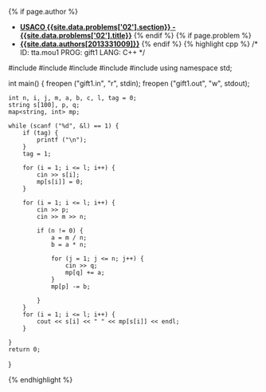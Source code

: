 <a name="2013331009.02"></a>

{% if page.author %}
- **[USACO {{site.data.problems['02'].section}} - {{site.data.problems['02'].title}}]({{site.baseurl}}/problem/02)**
{% endif %}
{% if page.problem %}
- **[{{site.data.authors[2013331009]}}]({{site.baseurl}}/author/2013331009)**
{% endif %}
{% highlight cpp %}
/*
 ID:  tta.mou1
PROG:  gift1
LANG:  C++
*/

#include <cstdio>
#include <cstring>
#include <string>
#include <map>
#include<iostream>
using namespace std;

int main() {
    freopen ("gift1.in", "r", stdin);
    freopen ("gift1.out", "w", stdout);

    int n, i, j, m, a, b, c, l, tag = 0;
    string s[100], p, q;
    map<string, int> mp;

    while (scanf ("%d", &l) == 1) {
        if (tag) {
            printf ("\n");
        }
        tag = 1;

        for (i = 1; i <= l; i++) {
            cin >> s[i];
            mp[s[i]] = 0;
        }

        for (i = 1; i <= l; i++) {
            cin >> p;
            cin >> m >> n;

            if (n != 0) {
                a = m / n;
                b = a * n;

                for (j = 1; j <= n; j++) {
                    cin >> q;
                    mp[q] += a;
                }
                mp[p] -= b;

            }
        }
        for (i = 1; i <= l; i++) {
            cout << s[i] << " " << mp[s[i]] << endl;
        }

    }
    return 0;
}


{% endhighlight %}